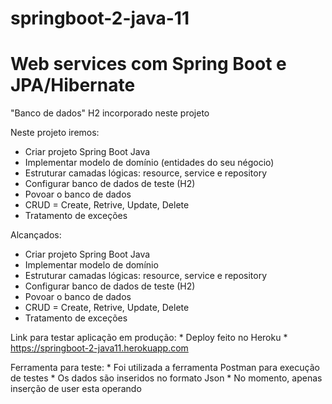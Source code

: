 # springboot-2-java-11

# Web services com Spring Boot e JPA/Hibernate

"Banco de dados" H2 incorporado neste projeto

Neste projeto iremos:
 * Criar projeto Spring Boot Java
 * Implementar modelo de domínio (entidades do seu négocio)
 * Estruturar camadas lógicas: resource, service e repository
 * Configurar banco de dados de teste (H2)
 * Povoar o banco de dados
 * CRUD = Create, Retrive, Update, Delete
 * Tratamento de exceções

Alcançados:
  * Criar projeto Spring Boot Java
  * Implementar modelo de domínio
  * Estruturar camadas lógicas: resource, service e repository
  * Configurar banco de dados de teste (H2)
  * Povoar o banco de dados
  * CRUD = Create, Retrive, Update, Delete
  * Tratamento de exceções
   
   
Link para testar aplicação em produção:
	* Deploy feito no Heroku
	* https://springboot-2-java11.herokuapp.com
	
Ferramenta para teste:
	* Foi utilizada a ferramenta Postman para execução de testes
	* Os dados são inseridos no formato Json
	* No momento, apenas inserção de user esta operando
